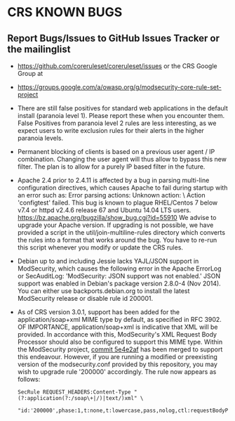 # CRS KNOWN BUGS

## Report Bugs/Issues to GitHub Issues Tracker or the mailinglist

* https://github.com/coreruleset/coreruleset/issues
or the CRS Google Group at
* https://groups.google.com/a/owasp.org/g/modsecurity-core-rule-set-project

* There are still false positives for standard web applications in
  the default install (paranoia level 1). Please report these when
  you encounter them.
  False Positives from paranoia level 2 rules are less interesting,
  as we expect users to write exclusion rules for their alerts in
  the higher paranoia levels.
* Permanent blocking of clients is based on a previous user agent / IP
  combination. Changing the user agent will thus allow to bypass
  this new filter. The plan is to allow for a purely IP based
  filter in the future.
* Apache 2.4 prior to 2.4.11 is affected by a bug in parsing multi-line
  configuration directives, which causes Apache to fail during startup
  with an error such as:
    Error parsing actions: Unknown action: \\
    Action 'configtest' failed.
  This bug is known to plague RHEL/Centos 7 below v7.4 or
  httpd v2.4.6 release 67 and Ubuntu 14.04 LTS users.
  https://bz.apache.org/bugzilla/show_bug.cgi?id=55910
  We advise to upgrade your Apache version. If upgrading is not possible,
  we have provided a script in the util/join-multiline-rules directory
  which converts the rules into a format that works around the bug.
  You have to re-run this script whenever you modify or update
  the CRS rules.
* Debian up to and including Jessie lacks YAJL/JSON support in ModSecurity,
  which causes the following error in the Apache ErrorLog or SecAuditLog:
    'ModSecurity: JSON support was not enabled.'
  JSON support was enabled in Debian's package version 2.8.0-4 (Nov 2014).
  You can either use backports.debian.org to install the latest ModSecurity
  release or disable rule id 200001.
* As of CRS version 3.0.1, support has been added for the application/soap+xml MIME
  type by default, as specified in RFC 3902. OF IMPORTANCE, application/soap+xml is
  indicative that XML will be provided. In accordance with this, ModSecurity's XML
  Request Body Processor should also be configured to support this MIME type. Within
  the ModSecurity project, [commit 5e4e2af](https://github.com/SpiderLabs/ModSecurity/commit/5e4e2af7a6f07854fee6ed36ef4a381d4e03960e)
  has been merged to support this endeavour. However, if you are running a modified or
  preexisting version of the modsecurity.conf provided by this repository, you may
  wish to upgrade rule '200000' accordingly. The rule now appears as follows:
  ```
  SecRule REQUEST_HEADERS:Content-Type "(?:application(?:/soap\+|/)|text/)xml" \
       "id:'200000',phase:1,t:none,t:lowercase,pass,nolog,ctl:requestBodyProcessor=XML"
  ```

